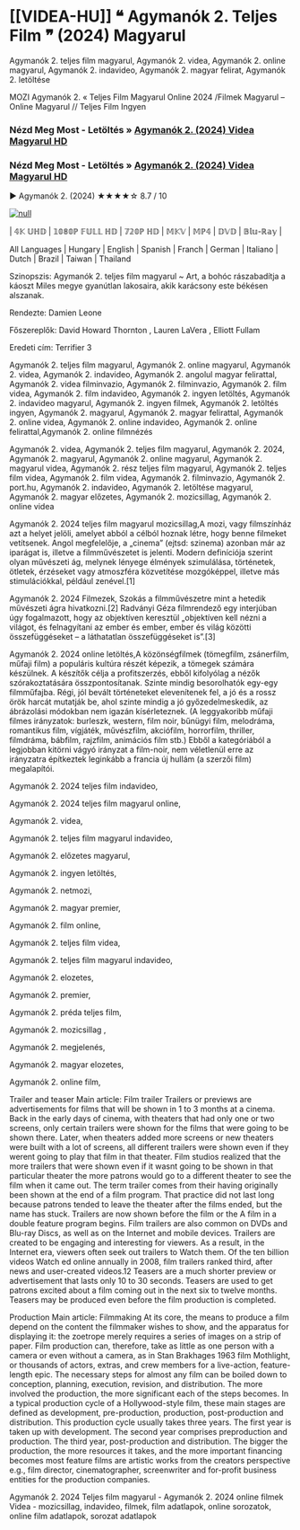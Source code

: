 # [[VIDEA-HU]] ❝ Agymanók 2. Teljes Film ❞ (2024) Magyarul




Agymanók 2. teljes film magyarul, Agymanók 2. videa, Agymanók 2. online magyarul, Agymanók 2. indavideo, Agymanók 2. magyar felirat, Agymanók 2. letöltése

MOZI Agymanók 2. « Teljes Film Magyarul Online 2024 /Filmek Magyarul – Online Magyarul // Teljes Film Ingyen

### Nézd Meg Most - Letöltés » [Agymanók 2. (2024) Videa Magyarul HD](https://t.co/xoWRZIanOu)

### Nézd Meg Most - Letöltés » [Agymanók 2. (2024) Videa Magyarul HD](https://t.co/xoWRZIanOu)

▶️ Agymanók 2. (2024) ★★★★☆ 8.7 / 10

[![null](https://static.wixstatic.com/media/855a25_043b5abeb4ae4d35ac003198e7fe56ed~mv2.gif)](https://t.co/xoWRZIanOu)

| 𝟜𝕂 𝕌ℍ𝔻 | 𝟙𝟘𝟠𝟘ℙ 𝔽𝕌𝕃𝕃 ℍ𝔻 | 𝟟𝟚𝟘ℙ ℍ𝔻 | 𝕄𝕂𝕍 | 𝕄ℙ𝟜 | 𝔻𝕍𝔻 | 𝔹𝕝𝕦-ℝ𝕒𝕪 |

All Languages | Hungary | English | Spanish | Franch | German | Italiano | Dutch | Brazil | Taiwan | Thailand

Szinopszis: Agymanók 2. teljes film magyarul ~ Art, a bohóc rászabadítja a káoszt Miles megye gyanútlan lakosaira, akik karácsony este békésen alszanak.

Rendezte: Damien Leone

Főszereplők: David Howard Thornton , Lauren LaVera , Elliott Fullam

Eredeti cím: Terrifier 3

Agymanók 2. teljes film magyarul, Agymanók 2. online magyarul, Agymanók 2. videa, Agymanók 2. indavideo, Agymanók 2. angolul magyar felirattal, Agymanók 2. videa filminvazio, Agymanók 2. filminvazio, Agymanók 2. film videa, Agymanók 2. film indavideo, Agymanók 2. ingyen letöltés, Agymanók 2. indavideo magyarul, Agymanók 2. ingyen filmek, Agymanók 2. letöltés ingyen, Agymanók 2. magyarul, Agymanók 2. magyar felirattal, Agymanók 2. online videa, Agymanók 2. online indavideo, Agymanók 2. online felirattal,Agymanók 2. online filmnézés

Agymanók 2. videa, Agymanók 2. teljes film magyarul, Agymanók 2. 2024, Agymanók 2. magyarul, Agymanók 2. online magyarul, Agymanók 2. magyarul videa, Agymanók 2. rész teljes film magyarul, Agymanók 2. teljes film videa, Agymanók 2. film videa, Agymanók 2. filminvazio, Agymanók 2. port.hu, Agymanók 2. indavideo, Agymanók 2. letöltése magyarul, Agymanók 2. magyar előzetes, Agymanók 2. mozicsillag, Agymanók 2. online videa

Agymanók 2. 2024 teljes film magyarul mozicsillag,A mozi, vagy filmszínház azt a helyet jelöli, amelyet abból a célból hoznak létre, hogy benne filmeket vetítsenek. Angol megfelelője, a „cinema” (ejtsd: szinema) azonban már az iparágat is, illetve a filmművészetet is jelenti. Modern definíciója szerint olyan művészeti ág, melynek lényege élmények szimulálása, történetek, ötletek, érzéseket vagy atmoszféra közvetítése mozgóképpel, illetve más stimulációkkal, például zenével.[1]

Agymanók 2. 2024 Filmezek, Szokás a filmművészetre mint a hetedik művészeti ágra hivatkozni.[2] Radványi Géza filmrendező egy interjúban úgy fogalmazott, hogy az objektíven keresztül „objektíven kell nézni a világot, és felnagyítani az ember és ember, ember és világ közötti összefüggéseket – a láthatatlan összefüggéseket is”.[3]

Agymanók 2. 2024 online letöltés,A közönségfilmek (tömegfilm, zsánerfilm, műfaji film) a populáris kultúra részét képezik, a tömegek számára készülnek. A készítők célja a profitszerzés, ebből kifolyólag a nézők szórakoztatására összpontosítanak. Szinte mindig besorolhatók egy-egy filmműfajba. Régi, jól bevált történeteket elevenítenek fel, a jó és a rossz örök harcát mutatják be, ahol szinte mindig a jó győzedelmeskedik, az ábrázolási módokban nem igazán kísérleteznek. (A leggyakoribb műfaji filmes irányzatok: burleszk, western, film noir, bűnügyi film, melodráma, romantikus film, vígjáték, művészfilm, akciófilm, horrorfilm, thriller, filmdráma, bábfilm, rajzfilm, animációs film stb.) Ebből a kategóriából a legjobban kitörni vágyó irányzat a film-noir, nem véletlenül erre az irányzatra építkeztek leginkább a francia új hullám (a szerzői film) megalapítói.

Agymanók 2. 2024 teljes film indavideo,

Agymanók 2. 2024 teljes film magyarul online,

Agymanók 2. videa,

Agymanók 2. teljes film magyarul indavideo,

Agymanók 2. előzetes magyarul,

Agymanók 2. ingyen letöltés,

Agymanók 2. netmozi,

Agymanók 2. magyar premier,

Agymanók 2. film online,

Agymanók 2. teljes film videa,

Agymanók 2. teljes film magyarul indavideo,

Agymanók 2. elozetes,

Agymanók 2. premier,

Agymanók 2. préda teljes film,

Agymanók 2. mozicsillag ,

Agymanók 2. megjelenés,

Agymanók 2. magyar elozetes,

Agymanók 2. online film,

Trailer and teaser Main article: Film trailer Trailers or previews are advertisements for films that will be shown in 1 to 3 months at a cinema. Back in the early days of cinema, with theaters that had only one or two screens, only certain trailers were shown for the films that were going to be shown there. Later, when theaters added more screens or new theaters were built with a lot of screens, all different trailers were shown even if they werent going to play that film in that theater. Film studios realized that the more trailers that were shown even if it wasnt going to be shown in that particular theater the more patrons would go to a different theater to see the film when it came out. The term trailer comes from their having originally been shown at the end of a film program. That practice did not last long because patrons tended to leave the theater after the films ended, but the name has stuck. Trailers are now shown before the film or the A film in a double feature program begins. Film trailers are also common on DVDs and Blu-ray Discs, as well as on the Internet and mobile devices. Trailers are created to be engaging and interesting for viewers. As a result, in the Internet era, viewers often seek out trailers to Watch them. Of the ten billion videos Watch ed online annually in 2008, film trailers ranked third, after news and user-created videos.12 Teasers are a much shorter preview or advertisement that lasts only 10 to 30 seconds. Teasers are used to get patrons excited about a film coming out in the next six to twelve months. Teasers may be produced even before the film production is completed.

Production Main article: Filmmaking At its core, the means to produce a film depend on the content the filmmaker wishes to show, and the apparatus for displaying it: the zoetrope merely requires a series of images on a strip of paper. Film production can, therefore, take as little as one person with a camera or even without a camera, as in Stan Brakhages 1963 film Mothlight, or thousands of actors, extras, and crew members for a live-action, feature-length epic. The necessary steps for almost any film can be boiled down to conception, planning, execution, revision, and distribution. The more involved the production, the more significant each of the steps becomes. In a typical production cycle of a Hollywood-style film, these main stages are defined as development, pre-production, production, post-production and distribution. This production cycle usually takes three years. The first year is taken up with development. The second year comprises preproduction and production. The third year, post-production and distribution. The bigger the production, the more resources it takes, and the more important financing becomes most feature films are artistic works from the creators perspective e.g., film director, cinematographer, screenwriter and for-profit business entities for the production companies.

Agymanók 2. 2024 Teljes film magyarul - Agymanók 2. 2024 online filmek Videa - mozicsillag, indavideo, filmek, film adatlapok, online sorozatok, online film adatlapok, sorozat adatlapok
